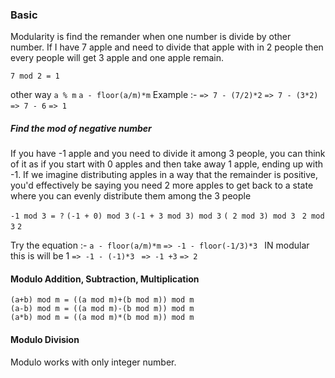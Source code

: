 ### Basic
Modularity is find the remander when one number is divide by other number. If I have 7 apple and need to divide that apple with in 2 people then every people 
will get 3 apple and one apple remain. 

`7 mod 2 = 1`

other way 
`a % m`
`a - floor(a/m)*m`
Example :-
` => 7 - (7/2)*2 `
` => 7 - (3*2) `
` => 7 - 6 `
` => 1 `

##### Find the mod of negative number 
If you have -1 apple and you need to divide it among 3 people, you can think of it as if you start with 0 apples and then take away 1 apple, ending up with -1. 
If we imagine distributing apples in a way that the remainder is positive, you'd effectively be saying you need 2 more apples to get back to a state where you 
can evenly distribute them among the 3 people

`-1 mod 3 = ?` 
`(-1 + 0) mod 3`
`(-1 + 3 mod 3) mod 3`
`( 2 mod 3) mod 3`
` 2 mod 3`
`2`

Try the equation :-
`a - floor(a/m)*m`
`=> -1 - floor(-1/3)*3 ` IN modular this is will be 1
`=> -1 - (-1)*3 `
`=> -1 +3`
`=> 2`

#### Modulo Addition, Subtraction, Multiplication

`(a+b) mod m = ((a mod m)+(b mod m)) mod m` <br>
`(a-b) mod m = ((a mod m)-(b mod m)) mod m` <br>
`(a*b) mod m = ((a mod m)*(b mod m)) mod m`


#### Modulo Division 
Modulo works with only integer number.